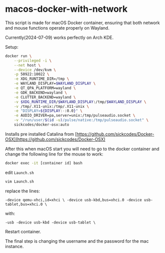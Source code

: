 # macos-docker-with-network

This script is made for macOS Docker container, ensuring that both network and mouse functions operate properly on Wayland.

Currently(2024-07-09) works perfectly on Arch KDE.

Setup:
```bash
docker run \
    --privileged -i \
    --net host \
    --device /dev/kvm \
    -p 50922:10022 \
    -e XDG_RUNTIME_DIR=/tmp \
    -e WAYLAND_DISPLAY=$WAYLAND_DISPLAY \
    -e QT_QPA_PLATFORM=wayland \
    -e GDK_BACKEND=wayland \
    -e CLUTTER_BACKEND=wayland \
    -v $XDG_RUNTIME_DIR/$WAYLAND_DISPLAY:/tmp/$WAYLAND_DISPLAY \
    -v /tmp/.X11-unix:/tmp/.X11-unix \
    -e "DISPLAY=${DISPLAY:-:0.0}" \
    -e AUDIO_DRIVER=pa,server=unix:/tmp/pulseaudio.socket \
    -v "/run/user/$(id -u)/pulse/native:/tmp/pulseaudio.socket" \
    sickcodes/docker-osx:auto
```

Installs pre installed Catalina from [https://github.com/sickcodes/Docker-OSX](https://github.com/sickcodes/Docker-OSX)

After this when macOS start you will need to go to the docker container and change the following line for the mouse to work:

```bash
docker exec -it [container id] bash
```
edit `Launch.sh` 

```bash
vim Launch.sh
```

replace the lines:
```
-device qemu-xhci,id=xhci \ -device usb-kbd,bus=xhci.0 -device usb-tablet,bus=xhci.0 \ 
```
with:
```
-usb -device usb-kbd -device usb-tablet \
```
Restart container.

The final step is changing the username and the password for the mac instance.
